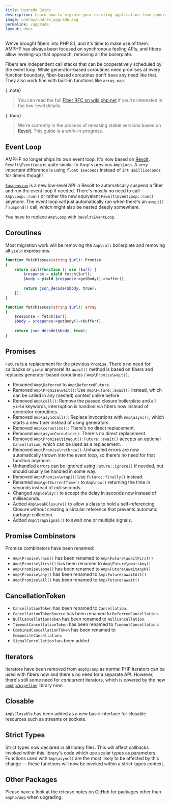 ```yaml
---
title: Upgrade Guide
description: Learn how to migrate your existing application from generator-based coroutines to fiber-based coroutines.
image: undraw/undraw_upgrade.svg
permalink: /upgrade
layout: docs
---
```

We've brought fibers into PHP 8.1, and it's time to make use of them. AMPHP has always been focused on synchronous feeling APIs, and fibers allow leveling-up that approach, removing all the boilerplate. 

Fibers are independent call stacks that can be cooperatively scheduled by the event loop. While generator-based coroutines need promises at every function boundary, fiber-based coroutines don't have any need like that.
They also work fine with built-in functions like `array_map`.

{:.note}
> You can read the full [Fiber RFC on wiki.php.net](https://wiki.php.net/rfc/fibers) if you're interested in the low-level details.  

{:.todo}
> We're currently in the process of releasing stable versions based on [Revolt](https://revolt.run).
> This guide is a work-in-progress.

## Event Loop

AMPHP no longer ships its own event loop. It's now based on [Revolt](https://revolt.run). `Revolt\EventLoop` is quite similar to Amp's previous `Amp\Loop`. A very important difference is using `float $seconds` instead of `int $milliseconds` for timers though!

[`Suspension`](https://revolt.run/fibers) is a new low-level API in Revolt to automatically suspend a fiber and run the event loop if needed. There's mostly no need to call `Amp\Loop::run()` or rather the new equivalent `Revolt\EventLoop::run()` anymore. The event loop will just automatically run when there's an `await()` / `suspend()` call, which might also be nested deeply somewhere.

You have to replace `Amp\Loop` with `Revolt\EventLoop`.

## Coroutines

Most migration work will be removing the `Amp\call` boilerplate and removing all `yield` expressions.

```php
function fetchIssues(string $url): Promise
{
    return call(function () use ($url) {
        $response = yield fetch($url);
        $body = yield $response->getBody()->buffer();
        
        return json_decode($body, true);
    });
}
```

```php
function fetchIssues(string $url): array
{
    $response = fetch($url);
    $body = $response->getBody()->buffer();
    
    return json_decode($body, true);
}
```

## Promises

`Future` is a replacement for the previous `Promise`.
There's no need for callbacks or `yield` anymore!
Its `await()` method is based on fibers and replaces generator based coroutines / `Amp\Promise\wait()`.

- Renamed `Amp\Deferred` to `Amp\DeferredFuture`.
- Removed `Amp\Promise\wait()`: Use `Amp\Future::await()` instead, which can be called in any (nested) context unlike before.
- Removed `Amp\call()`: Remove the passed closure boilerplate and all `yield` keywords, interruption is handled via fibers now instead of generator coroutines.
- Removed `Amp\asyncCall()`: Replace invocations with `Amp\async()`, which starts a new fiber instead of using generators.
- Removed `Amp\coroutine()`: There's no direct replacement.
- Removed `Amp\asyncCoroutine()`: There's no direct replacement.
- Removed `Amp\Promise\timeout()`: `Future::await()` accepts an optional `Cancellation`, which can be used as a replacement.
- Removed `Amp\Promise\rethrow()`: Unhandled errors are now automatically thrown into the event loop, so there's no need for that function anymore.
- Unhandled errors can be ignored using `Future::ignore()` if needed, but should usually be handled in some way.
- Removed `Amp\Promise\wrap()`: Use `Future::finally()` instead.
- Renamed `Amp\getCurrentTime()` to `Amp\now()` returning the time in seconds instead of milliseconds.
- Changed `Amp\delay()` to accept the delay in seconds now instead of milliseconds.
- Added `Amp\weakClosure()` to allow a class to hold a self-referencing Closure without creating a circular reference that prevents automatic garbage collection.
- Added `Amp\trapSignal()` to await one or multiple signals.

## Promise Combinators

Promise combinators have been renamed:

- `Amp\Promise\race()` has been renamed to `Amp\Future\awaitFirst()`
- `Amp\Promise\first()` has been renamed to `Amp\Future\awaitAny()`
- `Amp\Promise\some()` has been renamed to `Amp\Future\awaitAnyN()`
- `Amp\Promise\any()` has been renamed to `Amp\Future\awaitAll()`
- `Amp\Promise\all()` has been renamed to `Amp\Future\await()`

## CancellationToken

- `CancellationToken` has been renamed to `Cancellation`.
- `CancellationTokenSource` has been renamed to `DeferredCancellation`.
- `NullCancellationToken` has been renamed to `NullCancellation`.
- `TimeoutCancellationToken` has been renamed to `TimeoutCancellation`.
- `CombinedCancellationToken` has been renamed to `CompositeCancellation`.
- `SignalCancellation` has been added.

## Iterators

Iterators have been removed from `amphp/amp` as normal PHP iterators can be used with fibers now and there's no need for a separate API.
However, there's still some need for _concurrent_ iterators, which is covered by the new [`amphp/pipeline`](https://github.com/amphp/pipeline) library now.

## Closable

`Amp\Closable` has been added as a new basic interface for closable resources such as streams or sockets.

## Strict Types

Strict types now declared in all library files.
This will affect callbacks invoked within this library's code which use scalar types as parameters.
Functions used with `Amp\async()` are the most likely to be affected by this change — these functions will now be invoked within a strict-types context.

## Other Packages

Please have a look at the release notes on GitHub for packages other than `amphp/amp` when upgrading.